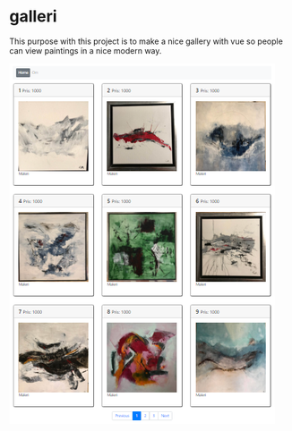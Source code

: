 # galleri

This purpose with this project is to make a nice gallery with vue
so people can view paintings in a nice modern way. 

![alt text](page1.PNG)

